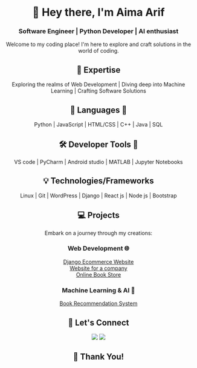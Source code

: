 <div align="center">
  <h1> 👋 Hey there, I'm Aima Arif</h1>
  <h3>Software Engineer | Python Developer | AI enthusiast  </h3>
  <p>Welcome to my coding place! I'm here to explore and craft solutions in the world of coding.</p>
</div>

<div align="center">
  <h2>🚀 Expertise</h2>
  <p>Exploring the realms of Web Development | Diving deep into Machine Learning | Crafting Software Solutions</p>
</div>

<div align="center">
  <h2>🎨 Languages 🌈</h2>
  <p>Python | JavaScript | HTML/CSS | C++ | Java | SQL </p>
</div>

<div align="center">
  <h2>🛠️ Developer Tools 🧰</h2>
  <p>VS code | PyCharm | Android studio | MATLAB | Jupyter Notebooks </p>
</div>

<div align="center">
  <h2>💡 Technologies/Frameworks</h2>
  <p>Linux | Git | WordPress | Django | React js | Node js | Bootstrap </p>
</div>

<div align="center">
  <h2>💻 Projects</h2>
  <p>Embark on a journey through my creations:</p>
</div>

<div align="center">
  <h3>Web Development 🌐</h3>
  <p>
     <a href="https://github.com/aimaarif/Django-Ecommerce-Website">Django Ecommerce Website</a> <br>
     <a href="https://github.com/aimaarif/Website-for-a-software-company">Website for a company</a> <br>
     <a href="https://github.com/aimaarif/Online-BOOK-Store">Online Book Store</a>
  </p>
</div>

<div align="center">
  <h3>Machine Learning & AI 🧠</h3>
  <p>
    <a href="https://github.com/aimaarif/Books-Recommendation-system">Book Recommendation System</a>
  </p>
</div>

<div align="center">
  <h2>💌 Let's Connect</h2>
  <p>
    <a href="https://www.linkedin.com/in/aima-arif"><img src="https://img.shields.io/badge/-LinkedIn-blue"></a>
    <a href="mailto:aimaarif567@gmail.com"><img src="https://img.shields.io/badge/-Email-red"></a>
  </p>
</div>

<div align="center">
  <h2>🎉 Thank You!</h2>
</div>
